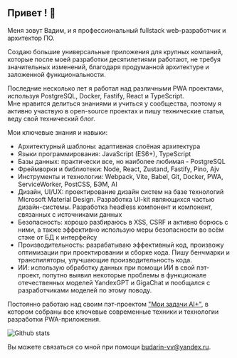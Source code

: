 ## Привет ! 👋

Меня зовут Вадим, и я профессиональный fullstack web-разработчик и архитектор ПО. 

Создаю большие универсальные приложения для крупных компаний, которые после моей разработки десятилетиями работают, не требуя значительных изменений, благодаря продуманной архитектуре и заложенной функциональности.

Последние несколько лет я работал над различными PWA проектами, используя PostgreSQL, Docker, Fastify, React и TypeScript. <br />
Мне нравится делиться знаниями и учиться у сообщества, поэтому я активно участвую в open-source проектах и пишу технические статьи, веду свой технический блог. 

Мои ключевые знания и навыки:

- Архитектурный шаблоны: адаптивная слоёная архитектура
- Языки программирования: JavaScript (ES6+), TypeScript
- Базы данных: практически все, но наиболее любимая - PostgreSQL
- Фреймворки и библиотеки: Node, React, Zustand, Fastify, Pino, Ajv
- Инструменты и технологии: Webpack, Vite, Babel, Git, Docker, PWA, ServiceWorker, PostCSS, БЭМ, AI
- Дизайн, UI/UX: проектирование дизайн систем на базе технологий Microsoft Material Design. Разработка UI-kit являющихся частью дизайн-системы. Разработка headless компонент и компонент, связанных с источниками данных
- Безопасность: хорошо разбираюсь в XSS, CSRF и активно борюсь с ними, а также эффективно использую меры безопасности во всём стэке от БД к интерфейсу
- Производительность: разрабатываю эффективный код, произвожу оптимизации при проектировании и сборке кода. Пишу бенчмарки и транспиляторы, улучшающие производительность кода.
- ИИ: использую обработку данных при помощи ИИ в свой пэт-проект, попутно выявил некоторые проблемы в функционале отечественных моделей YandexGPT и GigaChat и пообщался с разработчиками моделей по этому поводу.

Постоянно работаю над своим пэт-проектом ["Мои задачи AI+"](https://github.com/budarin/my-tasks), в котором собраны все ключевые современные техники и технологии разработки PWA-приложения.

![Github stats](https://github-readme-stats.vercel.app/api?username=budarin)

Вы можете связаться со мной при помощи budarin-vv@yandex.ru.

<!--
**budarin/budarin** is a ✨ _special_ ✨ repository because its `README.md` (this file) appears on your GitHub profile.

Here are some ideas to get you started:

- 🔭 I’m currently working on ...
- 🌱 I’m currently learning ...
- 👯 I’m looking to collaborate on ...
- 🤔 I’m looking for help with ...
- 💬 Ask me about ...
- 📫 How to reach me: ...
- 😄 Pronouns: ...
- ⚡ Fun fact: ...
-->
